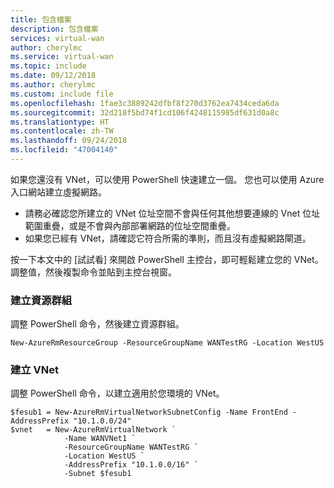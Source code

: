 ```yaml
---
title: 包含檔案
description: 包含檔案
services: virtual-wan
author: cherylmc
ms.service: virtual-wan
ms.topic: include
ms.date: 09/12/2018
ms.author: cherylmc
ms.custom: include file
ms.openlocfilehash: 1fae3c3889242dfbf8f270d3762ea7434ceda6da
ms.sourcegitcommit: 32d218f5bd74f1cd106f4248115985df631d0a8c
ms.translationtype: HT
ms.contentlocale: zh-TW
ms.lasthandoff: 09/24/2018
ms.locfileid: "47004140"
---
```

如果您還沒有 VNet，可以使用 PowerShell 快速建立一個。 您也可以使用 Azure 入口網站建立虛擬網路。

* 請務必確認您所建立的 VNet 位址空間不會與任何其他想要連線的 Vnet 位址範圍重疊，或是不會與內部部署網路的位址空間重疊。 
* 如果您已經有 VNet，請確認它符合所需的準則，而且沒有虛擬網路閘道。

按一下本文中的 [試試看] 來開啟 PowerShell 主控台，即可輕鬆建立您的 VNet。 調整值，然後複製命令並貼到主控台視窗。

### <a name="create-a-resource-group"></a>建立資源群組

調整 PowerShell 命令，然後建立資源群組。

```azurepowershell-interactive
New-AzureRmResourceGroup -ResourceGroupName WANTestRG -Location WestUS
```

### <a name="create-a-vnet"></a>建立 VNet

調整 PowerShell 命令，以建立適用於您環境的 VNet。

```azurepowershell-interactive
$fesub1 = New-AzureRmVirtualNetworkSubnetConfig -Name FrontEnd -AddressPrefix "10.1.0.0/24"
$vnet   = New-AzureRmVirtualNetwork `
            -Name WANVNet1 `
            -ResourceGroupName WANTestRG `
            -Location WestUS `
            -AddressPrefix "10.1.0.0/16" `
            -Subnet $fesub1
```